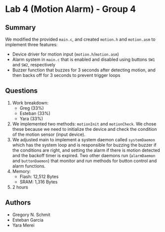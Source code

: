 # Lab 4 (Motion Alarm) - Group 4

## Summary

We modified the provided `main.c`, and created `motion.h` and `motion.asm` to implement three features:

 - Device driver for motion input (`motion.h`/`motion.asm`)
 - Alarm system in `main.c` that is enabled and disabled using buttons `SW1` and `SW2`, respectively
 - Buzzer function that buzzes for 3 seconds after detecting motion, and then backs off for 3 seconds to prevent trigger loops

## Questions

 1. Work breakdown:
    - Greg (33%)
    - Esteban (33%)
    - Yara (33%)
 2. We implemented two methods: `motionInit` and `motionCheck`. We chose these because we need to initialize the device and check the condition of the motion sensor (input device).
 3. We adjusted main to implement a system daemon called `systemDaemon` which has the system loop and is responsible for buzzing the buzzer if the conditions are right, and setting the alarm if there is motion detected and the backoff timer is expired. Two other daemons run (`alarmDaemon` and `buttonDaemon`) that monitor and run methods for button control and alarm functions.
 4. Memory:
    - Flash: 12,512 Bytes
    - SRAM:   1,316 Bytes
 5. 2 hours

## Authors

 - Gregory N. Schmit
 - Esteban Garcia
 - Yara Merei
